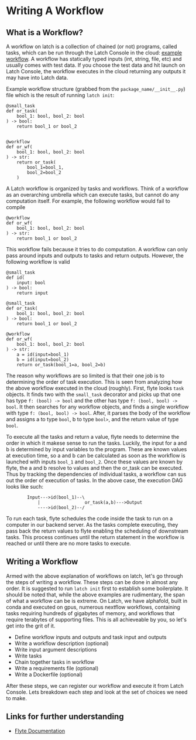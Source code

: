 # Writing A Workflow

## What is a Workflow?

A workflow on latch is a collection of chained (or not) programs, called tasks, which can be run through the Latch Console in the cloud: [example workflow](https://console.latch.bio/se/crispresso2). A workflow has statically typed inputs (int, string, file, etc) and usually comes with test data. If you choose the test data and hit launch on Latch Console, the workflow executes in the cloud returning any outputs it may have into Latch data.

Example workflow structure (grabbed from the `package_name/__init__.py`) file which is the result of running `latch init`:

```
@small_task
def or_task(
    bool_1: bool, bool_2: bool
) -> bool:
    return bool_1 or bool_2


@workflow
def or_wf(
    bool_1: bool, bool_2: bool
) -> str:
    return or_task(
        bool_1=bool_1,
        bool_2=bool_2
    )
```

A Latch workflow is organized by tasks and workflows. Think of a workflow as an overarching umbrella which can execute tasks, but cannot do any computation itself. For example, the following workflow would fail to compile

```
@workflow
def or_wf(
    bool_1: bool, bool_2: bool
) -> str:
    return bool_1 or bool_2
```
This workflow fails because it tries to do computation. A workflow can only pass around inputs and outputs to tasks and return outputs. However, the following workflow is valid

```
@small_task
def id(
    input: bool
) -> bool:
    return input

@small_task
def or_task(
    bool_1: bool, bool_2: bool
) -> bool:
    return bool_1 or bool_2

@workflow
def or_wf(
    bool_1: bool, bool_2: bool
) -> str:
    a = id(input=bool_1)
    b = id(input=bool_2)
    return or_task(bool_1=a, bool_2=b)
```

The reason why workflows are so limited is that their one job is to determining the order of task execution. This is seen from analyzing how the above workflow executed in the cloud (roughly). First, flyte looks `task` objects. It finds two with the `small_task` decorator and picks up that one has type `f: (bool) -> bool` and the other has type `f: (bool, bool) -> bool`. It then searches for any workflow objects, and finds a single workflow with type `f: (bool, bool) -> bool`. After, it parses the body of the workflow and assigns a to type `bool`, b to type `bool>`, and the return value of type `bool`.

To execute all the tasks and return a value, flyte needs to determine the order in which it makese sense to run the tasks. Luckily, the input for a and b is determined by input variables to the program. These are known values at execution time, so a and b can be calculated as soon as the workflow is launched with inputs `bool_1` and `bool_2`. Once these values are known by flyte, the a and b resolve to values and then the or_task can be executed. Thus by tracking the dependencies of individual tasks, a workflow can sus out the order of execution of tasks. In the above case, the execution DAG looks like such:

			Input--->id(bool_1)--\
				|			      or_task(a,b)--->Output
			    ---->id(bool_2)--/
			  
To run each task, flyte schedules the code inside the task to run on a computer in our backend server. As the tasks complete executing, they pass back the return values to flyte enabling the scheduling of downstream tasks. This process continues until the return statement in the workflow is reached or until there are no more tasks to execute.

## Writing a Workflow

Armed with the above explanation of workflows on latch, let's go through the steps of writing a workflow. These steps can be done in almost any order. It is suggested to run `latch init` first to establish some boilerplate. It should be noted that, while the above examples are rudimentary, the span of what a workflow can be is extreme. On Latch, we have alphafold, built in conda and executed on gpus, numerous nextflow workflows, containing tasks requiring hundreds of gigabytes of memory, and workflows that require terabytes of supporting files. This is all achieveable by you, so let's get into the grit of it.

* Define workflow inputs and outputs and task input and outputs
* Write a workflow description (optional)
* Write input argument descriptions
* Write tasks
* Chain together tasks in workflow
* Write a requirements file (optional)
* Write a Dockerfile (optional)

After these steps, we can register our workflow and execute it from Latch Console. Lets breakdown each step and look at the set of choices we need to make.


## Links for further understanding

* [Flyte Documentation](https://docs.flyte.org/projects/cookbook/en/latest/index.html)